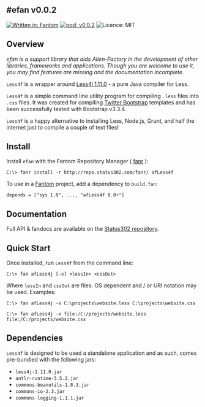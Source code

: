 #efan v0.0.2
---
[![Written in: Fantom](http://img.shields.io/badge/written%20in-Fantom-lightgray.svg)](http://fantom.org/)
[![pod: v0.0.2](http://img.shields.io/badge/pod-v0.0.2-yellow.svg)](http://www.fantomfactory.org/pods/afLess4f)
![Licence: MIT](http://img.shields.io/badge/licence-MIT-blue.svg)

## Overview

*efan is a support library that aids Alien-Factory in the development of other libraries, frameworks and applications. Though you are welcome to use it, you may find features are missing and the documentation incomplete.*

`Less4f` is a wrapper around [Less4j 1.11.0](https://github.com/SomMeri/less4j) - a pure Java compiler for Less.

`Less4f` is a simple command line utility program for compiling `.less` files into `.css` files. It was created for compiling [Twitter Bootstrap](http://getbootstrap.com/) templates and has been successfully tested with Bootstrap v3.3.4.

`Less4f` is a happy alternative to installing Less, Node.js, Grunt, and half the internet just to compile a couple of text files!

## Install

Install `efan` with the Fantom Repository Manager ( [fanr](http://fantom.org/doc/docFanr/Tool.html#install) ):

    C:\> fanr install -r http://repo.status302.com/fanr/ afLess4f

To use in a [Fantom](http://fantom.org/) project, add a dependency to `build.fan`:

    depends = ["sys 1.0", ..., "afLess4f 0.0+"]

## Documentation

Full API & fandocs are available on the [Status302 repository](http://repo.status302.com/doc/afLess4f/#overview).

## Quick Start

Once installed, run `Less4f` from the command line:

```
C:\> fan afLess4j [-x] <lessIn> <cssOut>
```

Where `lessIn` and `cssOut` are files. OS dependent and / or URI notation may be used. Examples:

```
C:\> fan afLess4j -x C:\projects\website.less C:\projects\website.css

C:\> fan afLess4j -x file:/C:/projects/website.less file:/C:/projects/website.css
```

## Dependencies

`Less4f` is designed to be used a standalone application and as such, comes pre-bundled with the following jars:

- `less4j-1.11.0.jar`
- `antlr-runtime-3.5.2.jar`
- `commons-beanutils-1.8.3.jar`
- `commons-io-2.3.jar`
- `commons-logging-1.1.1.jar`

